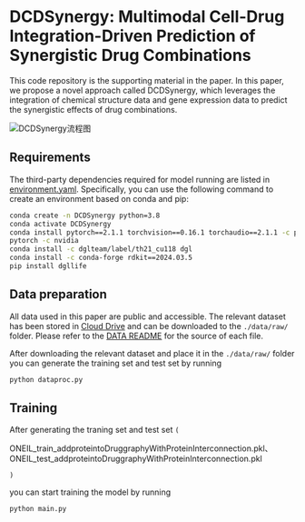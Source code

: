 # DCDSynergy: **Multimodal Cell-Drug Integration-Driven Prediction of Synergistic Drug Combinations** 

This code repository is the supporting material in the paper. In this paper, we propose a novel approach called DCDSynergy, which leverages the integration of chemical structure data and gene expression data to predict the synergistic effects of drug combinations.

![DCDSynergy流程图](C:\Users\wenyi\Desktop\GText_wy\DCDSynergy流程图.png)

## Requirements

The third-party dependencies required for model running are listed in [environment.yaml](./environment.yaml). Specifically, you can use the following command to create an environment based on conda and pip:

```bash
conda create -n DCDSynergy python=3.8
conda activate DCDSynergy
conda install pytorch==2.1.1 torchvision==0.16.1 torchaudio==2.1.1 -c pytorch
pytorch -c nvidia
conda install -c dglteam/label/th21_cu118 dgl
conda install -c conda-forge rdkit==2024.03.5
pip install dgllife
```

## Data preparation

All data used in this paper are public and accessible. The relevant dataset has been stored in [Cloud Drive](https://drive.google.com/drive/folders/1mgCB3NJJB4RXE_KrxmdlQK7_LXtU66kh?usp=sharing) and can be downloaded to the `./data/raw/` folder. Please refer to the [DATA README](./data/raw/README.md) for the source of each file.

After downloading the relevant dataset and place it in the `./data/raw/` folder you can generate the training set and test set by running

```bash
python dataproc.py
```

## Training

After generating the traning set and test set `(`

ONEIL_train_addproteintoDruggraphyWithProteinInterconnection.pkl、ONEIL_test_addproteintoDruggraphyWithProteinInterconnection.pkl

`)` 

you can start training the model by running

```bash
python main.py
```
